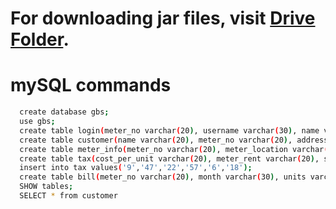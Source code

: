 # For downloading jar files, visit [Drive Folder](https://drive.google.com/drive/folders/1U2Qu460GEi4MAcZJDBLqv3rXdi2Mvlby?usp=drive_link).


# mySQL commands
```sh
  create database gbs;
  use gbs;
  create table login(meter_no varchar(20), username varchar(30), name varchar(30), password varchar(20), user varchar(20));
  create table customer(name varchar(20), meter_no varchar(20), address varchar(50), city varchar(30), state varchar(30), email varchar(40), phone varchar(20));
  create table meter_info(meter_no varchar(20), meter_location varchar(20), meter_type varchar(20), phase_code varchar(20), bill_type varchar(20), days varchar(20));
  create table tax(cost_per_unit varchar(20), meter_rent varchar(20), service_charge varchar(20), service_tax varchar(20), swacch_bharat_cess varchar(20), fixed_tax varchar(20));
  insert into tax values('9','47','22','57','6','18');
  create table bill(meter_no varchar(20), month varchar(30), units varchar(20), totalbill varchar(20), status varchar(20));
  SHOW tables;
  SELECT * from customer
